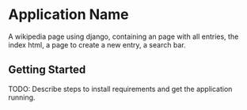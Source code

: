# Application Name

A wikipedia page using django, containing an page with all entries, the index html, a page to create a new entry, a search bar.


## Getting Started

TODO: Describe steps to install requirements and get the application running.
